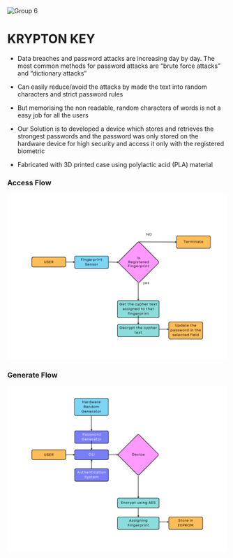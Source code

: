 ![Group 6](https://user-images.githubusercontent.com/72194811/218407346-1f886138-f0f6-416f-9391-bfdd051aec0a.png)


# KRYPTON KEY

- Data breaches and password attacks are increasing day by day. The most common methods for password attacks are “brute force attacks” and “dictionary attacks”

- Can easily reduce/avoid the attacks by made the text into random characters and strict password rules

- But memorising the non readable, random characters of words is not a easy job for all the users

- Our Solution is to developed a device which stores and retrieves the strongest passwords and the password was only stored on the hardware device for high security and access it only with the registered biometric

- Fabricated with 3D printed case using polylactic acid (PLA) material

### Access Flow

![access flow](./images/access-flow.png)

### Generate Flow

![generate flow](/images/generate-flow.png)
